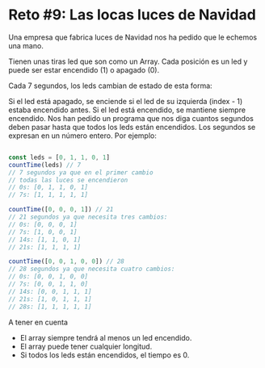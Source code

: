 # Reto #9: Las locas luces de Navidad

Una empresa que fabrica luces de Navidad nos ha pedido que le echemos una mano.

Tienen unas tiras led que son como un Array. Cada posición es un led y puede ser
estar encendido (1) o apagado (0).

Cada 7 segundos, los leds cambian de estado de esta forma:

Si el led está apagado, se enciende si el led de su izquierda (index - 1) estaba
encendido antes.
Si el led está encendido, se mantiene siempre encendido.
Nos han pedido un programa que nos diga cuantos segundos deben pasar hasta que
todos los leds están encendidos. Los segundos se expresan en un número entero.
Por ejemplo:

```javascript

const leds = [0, 1, 1, 0, 1]
countTime(leds) // 7
// 7 segundos ya que en el primer cambio
// todas las luces se encendieron
// 0s: [0, 1, 1, 0, 1]
// 7s: [1, 1, 1, 1, 1]

countTime([0, 0, 0, 1]) // 21
// 21 segundos ya que necesita tres cambios:
// 0s: [0, 0, 0, 1]
// 7s: [1, 0, 0, 1]
// 14s: [1, 1, 0, 1]
// 21s: [1, 1, 1, 1]

countTime([0, 0, 1, 0, 0]) // 28
// 28 segundos ya que necesita cuatro cambios:
// 0s: [0, 0, 1, 0, 0]
// 7s: [0, 0, 1, 1, 0]
// 14s: [0, 0, 1, 1, 1]
// 21s: [1, 0, 1, 1, 1]
// 28s: [1, 1, 1, 1, 1]

```

A tener en cuenta

- El array siempre tendrá al menos un led encendido.
- El array puede tener cualquier longitud.
- Si todos los leds están encendidos, el tiempo es 0.
